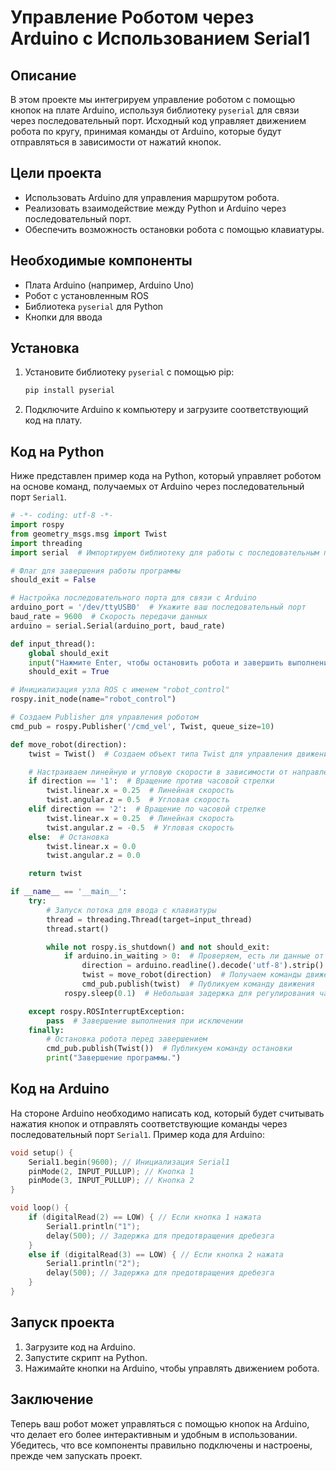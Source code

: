 # Управление Роботом через Arduino с Использованием Serial1

## Описание

В этом проекте мы интегрируем управление роботом с помощью кнопок на плате Arduino, используя библиотеку `pyserial` для связи через последовательный порт. Исходный код управляет движением робота по кругу, принимая команды от Arduino, которые будут отправляться в зависимости от нажатий кнопок.

## Цели проекта

- Использовать Arduino для управления маршрутом робота.
- Реализовать взаимодействие между Python и Arduino через последовательный порт.
- Обеспечить возможность остановки робота с помощью клавиатуры.

## Необходимые компоненты

- Плата Arduino (например, Arduino Uno)
- Робот с установленным ROS
- Библиотека `pyserial` для Python
- Кнопки для ввода

## Установка

1. Установите библиотеку `pyserial` с помощью pip:

   ```bash
   pip install pyserial
   ```

2. Подключите Arduino к компьютеру и загрузите соответствующий код на плату.

## Код на Python

Ниже представлен пример кода на Python, который управляет роботом на основе команд, получаемых от Arduino через последовательный порт `Serial1`.

```python
# -*- coding: utf-8 -*-
import rospy
from geometry_msgs.msg import Twist
import threading
import serial  # Импортируем библиотеку для работы с последовательным портом

# Флаг для завершения работы программы
should_exit = False

# Настройка последовательного порта для связи с Arduino
arduino_port = '/dev/ttyUSB0'  # Укажите ваш последовательный порт
baud_rate = 9600  # Скорость передачи данных
arduino = serial.Serial(arduino_port, baud_rate)

def input_thread():
    global should_exit
    input("Нажмите Enter, чтобы остановить робота и завершить выполнение программы...\n")
    should_exit = True

# Инициализация узла ROS с именем "robot_control"
rospy.init_node(name="robot_control")

# Создаем Publisher для управления роботом
cmd_pub = rospy.Publisher('/cmd_vel', Twist, queue_size=10)

def move_robot(direction):
    twist = Twist()  # Создаем объект типа Twist для управления движением

    # Настраиваем линейную и угловую скорости в зависимости от направления
    if direction == '1':  # Вращение против часовой стрелки
        twist.linear.x = 0.25  # Линейная скорость
        twist.angular.z = 0.5  # Угловая скорость
    elif direction == '2':  # Вращение по часовой стрелке
        twist.linear.x = 0.25  # Линейная скорость
        twist.angular.z = -0.5  # Угловая скорость
    else:  # Остановка
        twist.linear.x = 0.0
        twist.angular.z = 0.0

    return twist

if __name__ == '__main__':
    try:
        # Запуск потока для ввода с клавиатуры
        thread = threading.Thread(target=input_thread)
        thread.start()

        while not rospy.is_shutdown() and not should_exit:
            if arduino.in_waiting > 0:  # Проверяем, есть ли данные от Arduino
                direction = arduino.readline().decode('utf-8').strip()  # Читаем данные и декодируем
                twist = move_robot(direction)  # Получаем команды движения в зависимости от направления
                cmd_pub.publish(twist)  # Публикуем команду движения
            rospy.sleep(0.1)  # Небольшая задержка для регулирования частоты публикации

    except rospy.ROSInterruptException:
        pass  # Завершение выполнения при исключении
    finally:
        # Остановка робота перед завершением
        cmd_pub.publish(Twist())  # Публикуем команду остановки
        print("Завершение программы.")
```

## Код на Arduino

На стороне Arduino необходимо написать код, который будет считывать нажатия кнопок и отправлять соответствующие команды через последовательный порт `Serial1`. Пример кода для Arduino:

```cpp
void setup() {
    Serial1.begin(9600); // Инициализация Serial1
    pinMode(2, INPUT_PULLUP); // Кнопка 1
    pinMode(3, INPUT_PULLUP); // Кнопка 2
}

void loop() {
    if (digitalRead(2) == LOW) { // Если кнопка 1 нажата
        Serial1.println("1");
        delay(500); // Задержка для предотвращения дребезга
    }
    else if (digitalRead(3) == LOW) { // Если кнопка 2 нажата
        Serial1.println("2");
        delay(500); // Задержка для предотвращения дребезга
    }
}
```

## Запуск проекта

1. Загрузите код на Arduino.
2. Запустите скрипт на Python.
3. Нажимайте кнопки на Arduino, чтобы управлять движением робота.

## Заключение

Теперь ваш робот может управляться с помощью кнопок на Arduino, что делает его более интерактивным и удобным в использовании. Убедитесь, что все компоненты правильно подключены и настроены, прежде чем запускать проект.
